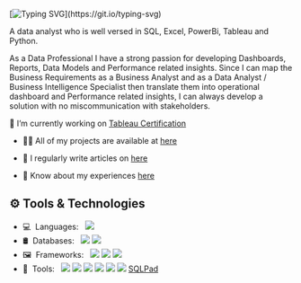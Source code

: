 [![Typing SVG](https://readme-typing-svg.herokuapp.com?color=56bff0&lines=Hi+👋🏾👩🏾‍💻,+I'm+Ayoade+%20Abel!)](https://git.io/typing-svg)

A data analyst who is well versed in SQL, Excel, PowerBi, Tableau and Python. 

As a Data Professional I have a strong passion for developing Dashboards, Reports, Data Models and Performance related insights. Since I can map the Business Requirements as a Business Analyst and as a Data Analyst / Business Intelligence Specialist then translate them into operational dashboard and Performance related insights, I can always develop a solution with no miscommunication with stakeholders. 

 🔭 I’m currently working on [Tableau Certification](#)

- 👨‍💻 All of my projects are available at [here](https://github.com/tripleaceme?tab=repositories)

- 📝 I regularly write articles on [here](https://www.linkedin.com/in/tripleaceme/)

- 📄 Know about my experiences [here](https://drive.google.com/file/d/1Uknwts7WjshU1p0FNJgCubCsyvsEt-bQ/view?usp=sharing)


## ⚙ Tools & Technologies

- 💻&nbsp;&nbsp;Languages:&nbsp;&nbsp;&nbsp;[<img src="https://img.shields.io/badge/-Python-333333?style=flat&logo=python&logoColor=3776AB">](https://www.python.org/)&nbsp;
- 🛢&nbsp;&nbsp;Databases:&nbsp;&nbsp;&nbsp;[<img src="https://img.shields.io/badge/-PostgreSQL-333333?style=flat&logo=postgresql&logoColor=4169E1">](https://www.postgresql.org/)&nbsp;[<img src="https://img.shields.io/badge/-MySQL-333333?style=flat&logo=mysql&logoColor=4479A1">](https://www.mysql.com/)&nbsp;
- 🖼&nbsp;&nbsp;Frameworks:&nbsp;&nbsp;&nbsp;[<img src="https://img.shields.io/badge/-Pandas-333333?style=flat&logo=pandas&logoColor=150458">](https://pandas.pydata.org/)&nbsp;[<img src="https://img.shields.io/badge/-NumPy-333333?style=flat&logo=numpy&logoColor=013243">](https://numpy.org/)&nbsp;[<img src="https://img.shields.io/badge/-Apache&nbsp;Spark-333333?style=flat&logo=apachespark&logoColor=E25A1C">](https://spark.apache.org/)
- 🔧&nbsp;&nbsp;Tools:&nbsp;&nbsp;&nbsp;[<img src="http://img.shields.io/badge/-Git-333333?style=flat&logo=git&logoColor=F1502F">](https://git-scm.com/)&nbsp;[<img src="http://img.shields.io/badge/-GitHub-333333?style=flat&logo=github&logoColor=FFFFFF">](https://github.com/)&nbsp;[<img src="http://img.shields.io/badge/-VS%20Code-333333?style=flat&logo=visual%20studio%20code&logoColor=007ACC">](https://code.visualstudio.com/)&nbsp;[<img src="https://img.shields.io/badge/-Tableau-333333?style=flat&logo=tableau&logoColor=E97627">](https://www.tableau.com/)&nbsp;[<img src="https://img.shields.io/badge/-Jupyter-333333?style=flat&logo=jupyter&logoColor=F37626">](https://jupyter.org/)&nbsp;[<img src="https://img.shields.io/badge/-Markdown-333333?style=flat&logo=markdown&logoColor=FFFFFF">](https://www.markdownguide.org/)&nbsp;[SQLPad](https://getsqlpad.com/)

